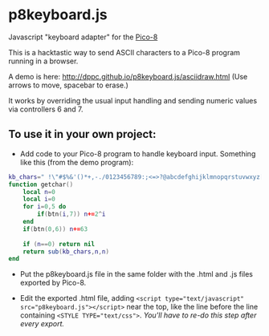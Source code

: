 # p8keyboard.js
Javascript "keyboard adapter" for the [Pico-8](http://www.lexaloffle.com/pico-8.php)

This is a hacktastic way to send ASCII characters to a Pico-8 program running in a browser.

A demo is here: http://dppc.github.io/p8keyboard.js/asciidraw.html (Use arrows to move, spacebar to erase.)

It works by overriding the usual input handling and sending numeric values via controllers 6 and 7.

## To use it in your own project:

+ Add code to your Pico-8 program to handle keyboard input. Something like this (from the demo program):
```lua
kb_chars=" !\"#$%&'()*+,-./0123456789:;<=>?@abcdefghijklmnopqrstuvwxyz[\\]^_`abcdefghijklmnopqrstuvwxyz{|}~"
function getchar()
	local n=0
	local i=0
	for i=0,5 do
		if(btn(i,7)) n+=2^i
	end
	if(btn(0,6)) n+=63
	
	if (n==0) return nil
	return sub(kb_chars,n,n)
end
```
+ Put the p8keyboard.js file in the same folder with the .html and .js files exported by Pico-8.

+ Edit the exported .html file, adding `<script type="text/javascript" src="p8keyboard.js"></script>` near the top, like the line before the line containing `<STYLE TYPE="text/css">`. *You'll have to re-do this step after every export.*

